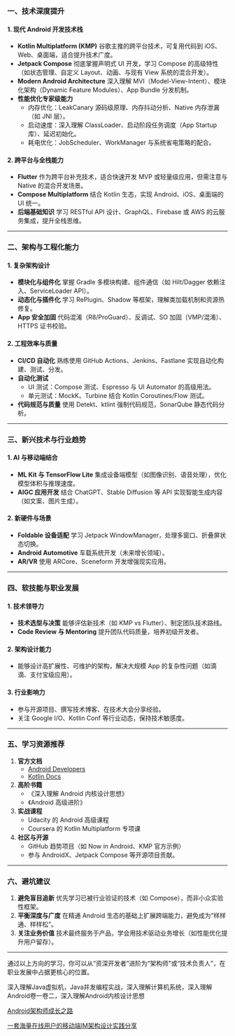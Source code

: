 ### **一、技术深度提升**

#### 1. **现代 Android 开发技术栈**

- **Kotlin Multiplatform (KMP)**
  谷歌主推的跨平台技术，可复用代码到 iOS、Web、桌面端，适合提升技术广度。
- **Jetpack Compose**
  彻底掌握声明式 UI 开发，学习 Compose 的高级特性（如状态管理、自定义 Layout、动画、与现有 View 系统的混合开发）。
- **Modern Android Architecture**
  深入理解 MVI（Model-View-Intent）、模块化架构（Dynamic Feature Modules）、App Bundle 分发机制。
- **性能优化专家级能力**
  - 内存优化：LeakCanary 源码级原理、内存抖动分析、Native 内存泄漏（如 JNI 层）。
  - 启动速度：深入理解 ClassLoader、启动阶段任务调度（App Startup 库）、延迟初始化。
  - 耗电优化：JobScheduler、WorkManager 与系统省电策略的配合。

#### 2. **跨平台与全栈能力**

- **Flutter**
  作为跨平台补充技术，适合快速开发 MVP 或轻量级应用，但需注意与 Native 的混合开发场景。
- **Compose Multiplatform**
  结合 Kotlin 生态，实现 Android、iOS、桌面端的 UI 统一。
- **后端基础知识**
  学习 RESTful API 设计、GraphQL、Firebase 或 AWS 的云服务集成，提升全栈思维。

------

### **二、架构与工程化能力**

#### 1. **复杂架构设计**

- **模块化与组件化**
  掌握 Gradle 多模块构建、组件通信（如 Hilt/Dagger 依赖注入、ServiceLoader API）。
- **动态化与插件化**
  学习 RePlugin、Shadow 等框架，理解类加载机制和资源热修复。
- **App 安全加固**
  代码混淆（R8/ProGuard）、反调试、SO 加固（VMP/混淆）、HTTPS 证书校验。

#### 2. **工程效率与质量**

- **CI/CD 自动化**
  熟练使用 GitHub Actions、Jenkins、Fastlane 实现自动化构建、测试、分发。
- **自动化测试**
  - UI 测试：Compose 测试、Espresso 与 UI Automator 的高级用法。
  - 单元测试：MockK、Turbine 结合 Kotlin Coroutines/Flow 测试。
- **代码规范与质量**
  使用 Detekt、ktlint 强制代码规范，SonarQube 静态代码分析。

------

### **三、新兴技术与行业趋势**

#### 1. **AI 与移动端结合**

- **ML Kit 与 TensorFlow Lite**
  集成设备端模型（如图像识别、语音处理），优化模型体积与推理速度。
- **AIGC 应用开发**
  结合 ChatGPT、Stable Diffusion 等 API 实现智能生成内容（如文案、图片生成）。

#### 2. **新硬件与场景**

- **Foldable 设备适配**
  学习 Jetpack WindowManager，处理多窗口、折叠屏状态切换。
- **Android Automotive**
  车载系统开发（未来增长领域）。
- **AR/VR**
  使用 ARCore、Sceneform 开发增强现实应用。

------

### **四、软技能与职业发展**

#### 1. **技术领导力**

- **技术选型与决策**
  能够评估新技术（如 KMP vs Flutter）、制定团队技术路线。
- **Code Review 与 Mentoring**
  提升团队代码质量，培养初级开发者。

#### 2. **架构设计能力**

- 能够设计高扩展性、可维护的架构，解决大规模 App 的复杂性问题（如滴滴、支付宝级应用）。

#### 3. **行业影响力**

- 参与开源项目、撰写技术博客、在技术大会分享经验。
- 关注 Google I/O、Kotlin Conf 等行业动态，保持技术敏感度。

------

### **五、学习资源推荐**

1. **官方文档**
   - [Android Developers](https://developer.android.com/)
   - [Kotlin Docs](https://kotlinlang.org/docs/)
2. **高阶书籍**
   - 《深入理解 Android 内核设计思想》
   - 《Android 高级进阶》
3. **实战课程**
   - Udacity 的 Android 高级课程
   - Coursera 的 Kotlin Multiplatform 专项课
4. **社区与开源**
   - GitHub 趋势项目（如 Now in Android、KMP 官方示例）
   - 参与 AndroidX、Jetpack Compose 等开源项目贡献。

------

### **六、避坑建议**

1. **避免盲目追新**
   优先学习已被行业验证的技术（如 Compose），而非小众实验性框架。
2. **平衡深度与广度**
   在精通 Android 生态的基础上扩展跨端能力，避免成为“样样通、样样松”。
3. **关注业务价值**
   技术最终服务于产品，学会用技术驱动业务增长（如性能优化提升用户留存）。

------

通过以上方向的学习，你可以从“资深开发者”进阶为“架构师”或“技术负责人”，在职业发展中占据更核心的位置。



深入理解Java虚拟机，Java并发编程实战，深入理解计算机系统，深入理解Android卷一卷二，深入理解Android内核设计思想

[Android架构师成长之路](https://github.com/JsonChao/Awesome-Android-Architecture?tab=readme-ov-file)

[一套海量在线用户的移动端IM架构设计实践分享](https://ivanzz1001.github.io/records/post/distribute-systems/2018/06/01/im-system-part4)

